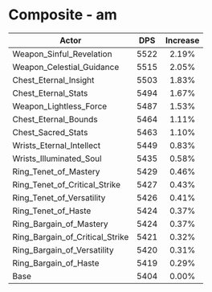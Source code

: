 # Composite - am
| Actor | DPS | Increase |
|---|:---:|:---:|
|Weapon_Sinful_Revelation|5522|2.19%|
|Weapon_Celestial_Guidance|5515|2.05%|
|Chest_Eternal_Insight|5503|1.83%|
|Chest_Eternal_Stats|5494|1.67%|
|Weapon_Lightless_Force|5487|1.53%|
|Chest_Eternal_Bounds|5464|1.11%|
|Chest_Sacred_Stats|5463|1.10%|
|Wrists_Eternal_Intellect|5449|0.83%|
|Wrists_Illuminated_Soul|5435|0.58%|
|Ring_Tenet_of_Mastery|5429|0.46%|
|Ring_Tenet_of_Critical_Strike|5427|0.43%|
|Ring_Tenet_of_Versatility|5426|0.41%|
|Ring_Tenet_of_Haste|5424|0.37%|
|Ring_Bargain_of_Mastery|5424|0.37%|
|Ring_Bargain_of_Critical_Strike|5421|0.32%|
|Ring_Bargain_of_Versatility|5420|0.31%|
|Ring_Bargain_of_Haste|5419|0.29%|
|Base|5404|0.00%|
